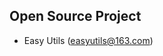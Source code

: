 

## Open Source Project
+  Easy Utils (easyutils@163.com)

<!---
RainyBlossom/RainyBlossom is a ✨ special ✨ repository because its `README.md` (this file) appears on your GitHub profile.
You can click the Preview link to take a look at your changes.
--->
